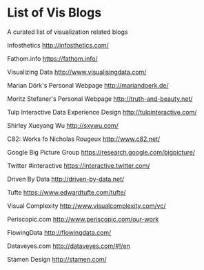 # List of Vis Blogs
A curated list of visualization related blogs

Infosthetics
http://infosthetics.com/

Fathom.info
https://fathom.info/

Visualizing Data
http://www.visualisingdata.com/

Marian Dörk's Personal Webpage
http://mariandoerk.de/

Moritz Stefaner's Personal Webpage
http://truth-and-beauty.net/

Tulp Interactive Data Experience Design
http://tulpinteractive.com/

Shirley Xueyang Wu
http://sxywu.com/

C82: Works fo Nicholas Rougeux
http://www.c82.net/

Google Big Picture Group
https://research.google.com/bigpicture/

Twitter #interactive
https://interactive.twitter.com/

Driven By Data
http://driven-by-data.net/

Tufte
https://www.edwardtufte.com/tufte/

Visual Complexity
http://www.visualcomplexity.com/vc/

Periscopic.com
http://www.periscopic.com/our-work

FlowingData
http://flowingdata.com/

Dataveyes.com
http://dataveyes.com/#!/en

Stamen Design
http://stamen.com/
